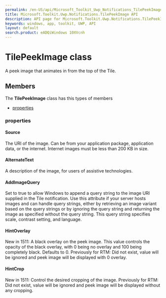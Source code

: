 ```yaml
---
permalink: /en-US/api/Microsoft_Toolkit_Uwp_Notifications_TilePeekImage.htm
title: Microsoft.Toolkit.Uwp.Notifications.TilePeekImage API 
description: API page for Microsoft.Toolkit.Uwp.Notifications.TilePeekImage
keywords: windows, app, toolkit, UWP, API
layout: default
search.product: eADQiWindows 10XVcnh
---
```



# TilePeekImage class

A peek image that animates in from the top of the Tile.

## Members

The **TilePeekImage** class has this types of members

* [properties](#properties)

### properties

#### Source

The URI of the image. Can be from your application package, application data, or the internet. Internet images must be less than 200 KB in size.



#### AlternateText

A description of the image, for users of assistive technologies.



#### AddImageQuery

Set to true to allow Windows to append a query string to the image URI supplied in the Tile notification. Use this attribute if your server hosts images and can handle query strings, either by retrieving an image variant based on the query strings or by ignoring the query string and returning the image as specified without the query string. This query string specifies scale, contrast setting, and language.



#### HintOverlay

New in 1511: A black overlay on the peek image. This value controls the opacity of the black overlay, with 0 being no overlay and 100 being completely black. Defaults to 0. Previously for RTM: Did not exist, value will be ignored and peek image will be displayed with 0 overlay.



#### HintCrop

New in 1511: Control the desired cropping of the image. Previously for RTM: Did not exist, value will be ignored and peek image will be displayed without any cropping.


